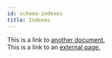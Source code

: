```yaml
---
id: schema-indexes
title: Indexes
---
```


This is a link to [another document.](schema-fields.md)  
This is a link to an [external page.](http://www.example.com)
